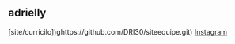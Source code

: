 ## adrielly

[site/curricilo])ghttps://github.com/DRI30/siteequipe.git)
[Instagram](https://github.com/DRI30/siteequipe.git)
